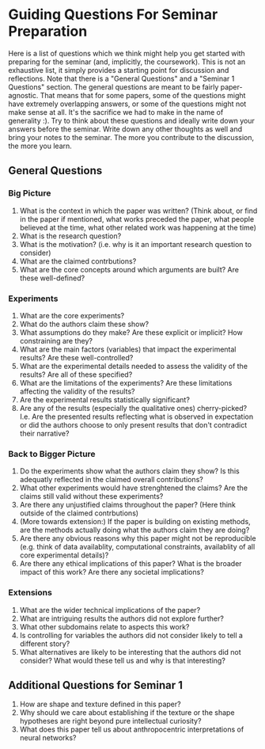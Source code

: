 # Guiding Questions For Seminar Preparation

Here is a list of questions which we think might help you get started with preparing for the seminar (and, implicitly, the coursework). This is not an exhaustive list, it simply provides a starting point for discussion and reflections. Note that there is a "General Questions" and a "Seminar 1 Questions" section.
The general questions are meant to be fairly paper-agnostic. That means that for some papers, some of the questions might have extremely overlapping answers, or some of the questions might not make sense at all. It's the sacrifice we had to make in the name of generality :). Try to think about these questions and ideally write down your answers before the seminar. Write down any other thoughts as well and bring your notes to the seminar. The more you contribute to the discussion, the more you learn.

## General Questions

### Big Picture
1. What is the context in which the paper was written? (Think about, or find in the paper if mentioned, what works preceded the paper, what people believed at the time, what other related work was happening at the time)
2. What is the research question?
3. What is the motivation? (i.e. why is it an important research question to consider)
4. What are the claimed contrbutions?
5. What are the core concepts around which arguments are built? Are these well-defined?

### Experiments
1. What are the core experiments?
2. What do the authors claim these show?
3. What assumptions do they make? Are these explicit or implicit? How constraining are they?
4. What are the main factors (variables) that impact the experimental results? Are these well-controlled?
5. What are the experimental details needed to assess the validity of the results? Are all of these specified?
6. What are the limitations of the experiments? Are these limitations affecting the validity of the results?
7. Are the experimental results statistically significant?
8. Are any of the results (especially the qualitative ones) cherry-picked? I.e. Are the presented results reflecting what is observed in expectation or did the authors choose to only present results that don't contradict their narrative?

### Back to Bigger Picture
1. Do the experiments show what the authors claim they show? Is this adequatly reflected in the claimed overall contributions?
2. What other experiments would have strenghtened the claims? Are the claims still valid without these experiments?
3. Are there any unjustified claims throughout the paper? (Here think outside of the claimed contrbutions)
4. (More towards extension:) If the paper is building on existing methods, are the methods actually doing what the authors claim they are doing?
5. Are there any obvious reasons why this paper might not be reproducible (e.g. think of data availablity, computational constraints, availablity of all core experimental details)?
6. Are there any ethical implications of this paper? What is the broader impact of this work? Are there any societal implications?

### Extensions
1. What are the wider technical implications of the paper?
2. What are intriguing results the authors did not explore further?
3. What other subdomains relate to aspects this work?
4. Is controlling for variables the authors did not consider likely to tell a different story?
5. What alternatives are likely to be interesting that the authors did not consider? What would these tell us and why is that interesting?

## Additional Questions for Seminar 1
1. How are shape and texture defined in this paper?
2. Why should we care about establishing if the texture or the shape hypotheses are right beyond pure intellectual curiosity?
3. What does this paper tell us about anthropocentric interpretations of neural networks?
